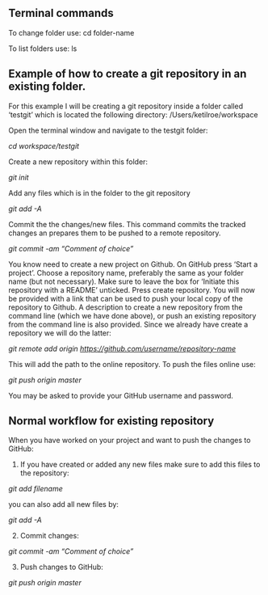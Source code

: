 
## Terminal commands

To change folder use:  cd folder-name

To list folders use: ls



## Example of how to create a git repository in an existing folder. 

For this example I will be creating a git repository inside a folder called ‘testgit’ which is located the following directory:  /Users/ketilroe/workspace

Open the terminal window and navigate to the testgit folder:

*cd workspace/testgit*

Create a new repository within this folder:

*git init*

Add any files which is in the folder to the git repository

*git add -A*

Commit the the changes/new files. This command commits the tracked changes an prepares them to be pushed to a remote repository.

*git commit -am “Comment of choice”*


You know need to create a new project on Github. On GitHub press ‘Start a project’. Choose a repository name, preferably the same as your folder name (but not necessary). Make sure to leave the box for ‘Initiate this repository with a README’ unticked.  Press create repository. You will now be provided with a link that can be used to push your local copy of the repository to Github. A description to create a new repository from the command line (which we have done above), or push an existing repository from the command line is also provided. Since we already have create a repository we will do the latter:

*git remote add origin https://github.com/username/repository-name*

This will add the path to the online repository. To push the files online use:

*git push origin master*

You may be asked to provide your GitHub username and password.


## Normal workflow for existing repository

When you have worked on your project and want to push the changes to GitHub:

1. If you have created or added any new files make sure to add this files to the repository:

*git add filename*

you can also add all new files by:

*git add -A*

2. Commit changes:

*git commit -am “Comment of choice”*


3. Push changes to GitHub:

*git push origin master*
